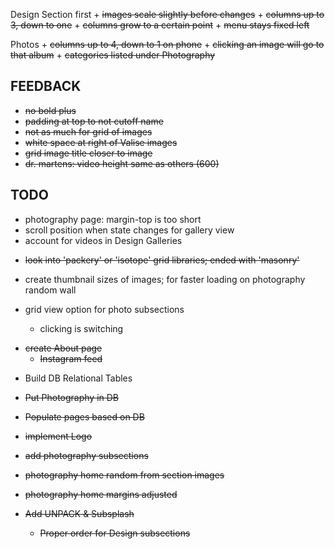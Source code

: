 Design Section first
	+ ~~images scale slightly before changes~~
	+ ~~columns up to 3, down to one~~
	+ ~~columns grow to a certain point~~
	+ ~~menu stays fixed left~~

Photos
	+ ~~columns up to 4, down to 1 on phone~~
	+ ~~clicking an image will go to that album~~
	+ ~~categories listed under Photography~~



FEEDBACK
----------------
+ ~~no bold plus~~
+ ~~padding at top to not cutoff name~~
+ ~~not as much for grid of images~~
+ ~~white space at right of Valise images~~
+ ~~grid image title closer to image~~
+ ~~dr. martens: video height same as others (600)~~


TODO
----------

- photography page: margin-top is too short
- scroll position when state changes for gallery view
- account for videos in Design Galleries
+ ~~look into 'packery' or 'isotope' grid libraries; ended with 'masonry'~~
- create thumbnail sizes of images; for faster loading on photography random wall

- grid view option for photo subsections
	- clicking is switching
+ ~~create About page~~
	+ ~~Instagram feed~~

- Build DB Relational Tables
+ ~~Put Photography in DB~~
+ ~~Populate pages based on DB~~

+ ~~implement Logo~~
+ ~~add photography subsections~~
+ ~~photography home random from section images~~
+ ~~photography home margins adjusted~~
+ ~~Add UNPACK & Subsplash~~
	+ ~~Proper order for Design subsections~~
